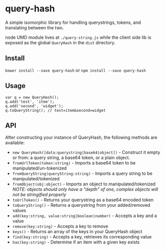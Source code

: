 # query-hash
A simple isomorphic library for handling querystrings, tokens, and translating between the two.

node UMD module lives at `./query-string.js` while the client side lib is exposed as the global `QueryHash` in the `dist` directory.

## Install
`bower install --save query-hash` or `npm install --save query-hash`

## Usage

    var q = new QueryHash();
    q.add('test', 'item');
    q.add('second', 'widget');
    q.toQueryString(); // test=item&second=widget

## API
After constructing your instance of QueryHash, the following methods are available:

* `new QueryHash([data:querystring|base64|object])` - Construct it empty or from: a query string, a base64 token, or a plain object.
* `fromUrlToken(token:string)` - Imports a base64 token to be manipulated/un-tokenized
* `fromQueryString(queryString:string)` - Imports a query string to be manipulated/tokenized
* `fromObject(obj:object)` - Imports an object to manipulated/tokenized *NOTE: objects should only have a "depth" of one, complex objects will not be stringified properly*
* `toUrlToken()` - Returns your querystring as a base64 encoded token
* `toQueryString()` - Returns a querystring from your added/removed values
* `add(key:string, value:string|boolean|number)` - Accepts a key and a value
* `remove(key:string)` - Accepts a key to remove
* `keys()` - Returns an array of the keys in your QueryHash object
* `find(key:string)` - Accepts a key, retrieves its corresponding value
* `has(key:string)` - Determine if an item with a given key exists
